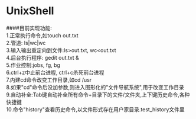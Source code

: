 # UnixShell

####目前实现功能:   
1.正常执行命令,如touch out.txt   
2.管道: ls|wc|wc   
3.输入输出重定向到文件:ls>out.txt, wc<out.txt   
4.后台执行程序: gedit out.txt &   
5.作业控制:jobs, fg, bg   
6.ctrl+z中止前台进程, ctrl+c杀死前台进程   
7.内建cd命令改变工作目录,如cd /usr   
8.如果"cd"命令后没加参数,则进入图形化的"文件导航系统",用于改变工作目录   
9.自动补全:Tab键自动补全所有命令+目录下的文件/文件夹,上下键历史命令,各种快捷键   
10.命令"history"查看历史命令,以文件形式存在用户家目录.test_history文件里   

